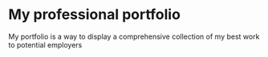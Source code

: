 # My professional portfolio
 My portfolio is a way to display a comprehensive collection of my best work to potential employers
